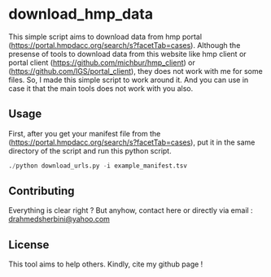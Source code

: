 # download_hmp_data

This simple script aims to download data from hmp portal (https://portal.hmpdacc.org/search/s?facetTab=cases). Although the presense of tools to download data from this website like hmp client or portal client (https://github.com/michbur/hmp_client) or (https://github.com/IGS/portal_client), they does not work with me for some files. So, I made this simple script to work around it. And you can use in case it that the main tools does not work with you also.

## Usage

First, after you get your manifest file from the (https://portal.hmpdacc.org/search/s?facetTab=cases), put it in the same directory of the script and run this python script.

```python
./python download_urls.py -i example_manifest.tsv

```

## Contributing
Everything is clear right ? But anyhow, contact here or directly via email : drahmedsherbini@yahoo.com
## License
This tool aims to help others. Kindly, cite my github page !
